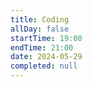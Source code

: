 ```yaml
---
title: Coding
allDay: false
startTime: 19:00
endTime: 21:00
date: 2024-05-29
completed: null
---
```

